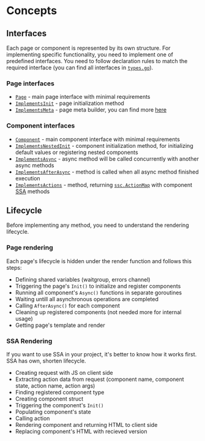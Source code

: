 # Concepts

## Interfaces

Each page or component is represented by its own structure.
For implementing specific functionality, you need to implement one of predefined interfaces. You need to follow declaration rules to match the required interface (you can find all interfaces in [`types.go`](https://github.com/yuriizinets/ssceng/blob/master/types.go#L59)).  

### Page interfaces

- [`Page`](https://github.com/yuriizinets/ssceng/blob/master/types.go#L51) - main page interface with minimal requirements
- [`ImplementsInit`](https://github.com/yuriizinets/ssceng/blob/master/types.go#L61) - page initialization method
- [`ImplementsMeta`](https://github.com/yuriizinets/ssceng/blob/master/types.go#L81) - page meta builder, you can find more [here](/extended.html#meta-builder)

### Component interfaces

- [`Component`](https://github.com/yuriizinets/ssceng/blob/master/types.go#L57) - main component interface with minimal requirements
- [`ImplementsNestedInit`](https://github.com/yuriizinets/ssceng/blob/master/types.go#L65) - component initialization method, for initializing default values or registering nested components
- [`ImplementsAsync`](https://github.com/yuriizinets/ssceng/blob/master/types.go#L69) - async method will be called concurrently with another async methods
- [`ImplementsAfterAsync`](https://github.com/yuriizinets/ssceng/blob/master/types.go#L73) - method is called when all async method finished execution
- [`ImplementsActions`](https://github.com/yuriizinets/ssceng/blob/master/types.go#L77) - method, returning [`ssc.ActionMap`](https://github.com/yuriizinets/ssceng/blob/master/types.go#L11) with component [SSA](/extended#server-side-actions-ssa) methods

## Lifecycle

Before implementing any method, you need to understand the rendering lifecycle.  

### Page rendering

Each page's lifecycle is hidden under the render function and follows this steps:

- Defining shared variables (waitgroup, errors channel)
- Triggering the page's `Init()` to initialize and register components
- Running all component's `Async()` functions in separate goroutines
- Waiting untill all asynchronous operations are completed
- Calling `AfterAsync()` for each component
- Cleaning up registered components (not needed more for internal usage)
- Getting page's template and render

### SSA Rendering

If you want to use SSA in your project, it's better to know how it works first. SSA has own, shorten lifecycle.  

- Creating request with JS on client side
- Extracting action data from request (component name, component state, action name, action args)
- Finding registered component type
- Creating component struct
- Triggering the component's `Init()`
- Populating component's state
- Calling action
- Rendering component and returning HTML to client side
- Replacing component's HTML with recieved version

